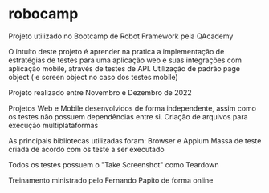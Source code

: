 # robocamp
Projeto utilizado no Bootcamp de Robot Framework pela QAcademy

 O intuíto deste projeto é aprender na pratica a implementação de estratégias de testes para uma aplicação web e suas integrações com aplicação mobile, através de testes de API.
 Utilização de padrão page object ( e screen object no caso dos testes mobile)
 
 Projeto realizado entre Novembro e Dezembro de 2022
 
 Projetos Web e Mobile desenvolvidos de forma independente, assim como os testes não possuem dependências entre si.
 Criação de arquivos para execução multiplataformas
 
 As principais bibliotecas utilizadas foram: Browser e Appium
 Massa de teste criada de acordo com os teste a ser executado
 
 Todos os testes possuem o "Take Screenshot" como Teardown
 
 Treinamento ministrado pelo Fernando Papito de forma online
